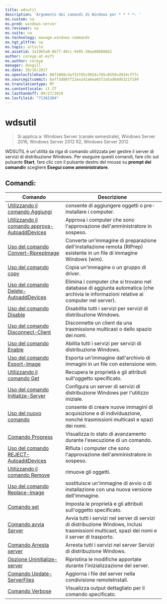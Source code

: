 ```yaml
---
title: wdsutil
description: 'Argomento dei comandi di Windows per * * * *- '
ms.custom: na
ms.prod: windows-server
ms.reviewer: na
ms.suite: na
ms.technology: manage-windows-commands
ms.tgt_pltfrm: na
ms.topic: article
ms.assetid: 3a1965a0-8677-40cc-9495-30ae806808d1
author: coreyp-at-msft
ms.author: coreyp
manager: dongill
ms.date: 10/16/2017
ms.openlocfilehash: 0072008c4af32f05c9924cf85c0559cd924cff7c
ms.sourcegitcommit: 6aff3d88ff22ea141a6ea6572a5ad8dd6321f199
ms.translationtype: MT
ms.contentlocale: it-IT
ms.lasthandoff: 09/27/2019
ms.locfileid: "71362204"
---
```

# <a name="wdsutil"></a>wdsutil

>Si applica a: Windows Server (canale semestrale), Windows Server 2016, Windows Server 2012 R2, Windows Server 2012

WDSUTIL è un'utilità da riga di comando utilizzata per gestire il server di servizi di distribuzione Windows. Per eseguire questi comandi, fare clic sul pulsante **Start**, fare clic con il pulsante destro del mouse su **prompt dei comandi**e scegliere **Esegui come amministratore**.  
## <a name="commands"></a>Comandi:  
|Comando|Descrizione|  
|------|--------|  
|[Utilizzando il comando Aggiungi](using-the-add-command.md)|consente di aggiungere oggetti o pre-installare i computer.|  
|[Utilizzando il comando approva-AutoaddDevices](using-the-approve-autoadddevices-command.md)|Approva i computer che sono l'approvazione dell'amministratore in sospeso.|  
|[Uso del comando Convert-RiprepImage](using-the-convert-riprepimage-command.md)|Converte un'immagine di preparazione dell'installazione remota (RIPrep) esistente in un file di immagine Windows (wim).|  
|[Uso del comando copy](using-the-copy-command.md)|Copia un'immagine o un gruppo di driver.|  
|[Uso del comando Delete-AutoaddDevices](using-the-delete-autoadddevices-command.md)|Elimina i computer che si trovano nel database di aggiunta automatica (che archivia le informazioni relative ai computer nel server).|  
|[Uso del comando Disable](using-the-disable-command.md)|Disabilita tutti i servizi per servizi di distribuzione Windows.|  
|[Uso del comando Disconnect-Client](using-the-disconnect-client-command.md)|Disconnette un client da una trasmissione multicast o dello spazio dei nomi.|  
|[Uso del comando Enable](using-the-enable-command.md)|Abilita tutti i servizi per servizi di distribuzione Windows.|  
|[Uso del comando Export-Image](using-the-export-image-command.md)|Esporta un'immagine dall'archivio di immagini in un file con estensione wim.|  
|[Utilizzando il comando Get](using-the-get-command.md)|Recupera le proprietà e gli attributi sull'oggetto specificato.|  
|[Uso del comando Initialize-Server](using-the-initialize-server-command.md)|Configura un server di servizi di distribuzione Windows per l'utilizzo iniziale.|  
|[Uso del nuovo comando](using-the-new-command.md)|consente di creare nuove immagini di acquisizione e di individuazione, nonché trasmissioni multicast e spazi dei nomi.|  
|[Comando Progress](the-progress-command.md)|Visualizza lo stato di avanzamento durante l'esecuzione di un comando.|  
|[Uso del comando REJECT-AutoaddDevices](using-the-reject-autoadddevices-command.md)|Rifiuta i computer che sono l'approvazione dell'amministratore in sospeso.|  
|[Utilizzando il comando Remove](using-the-remove-command.md)|rimuove gli oggetti.|  
|[Uso del comando Replace-Image](using-the-replace-image-command.md)|sostituisce un'immagine di avvio o di installazione con una nuova versione dell'immagine.|  
|[Comando set](the-set-command.md)|Imposta le proprietà e gli attributi sull'oggetto specificato.|  
|[Comando avvia Server](the-start-server-command.md)|Avvia tutti i servizi nel server di servizi di distribuzione Windows, inclusi trasmissioni multicast, spazi dei nomi e il server di trasporto.|  
|[Comando Arresta server](the-stop-server-command.md)|Arresta tutti i servizi nel server Servizi di distribuzione Windows.|  
|[Opzione Uninitialize-server](the-uninitialize-server-option.md)|Ripristina le modifiche apportate durante l'inizializzazione del server.|  
|[Comando Update-ServerFiles](the-update-serverfiles-command.md)|Aggiorna i file del server nella condivisione remoteInstall.|  
|[Comando Verbose](the-verbose-command.md)|Visualizza output dettagliato per il comando specificato.|  
